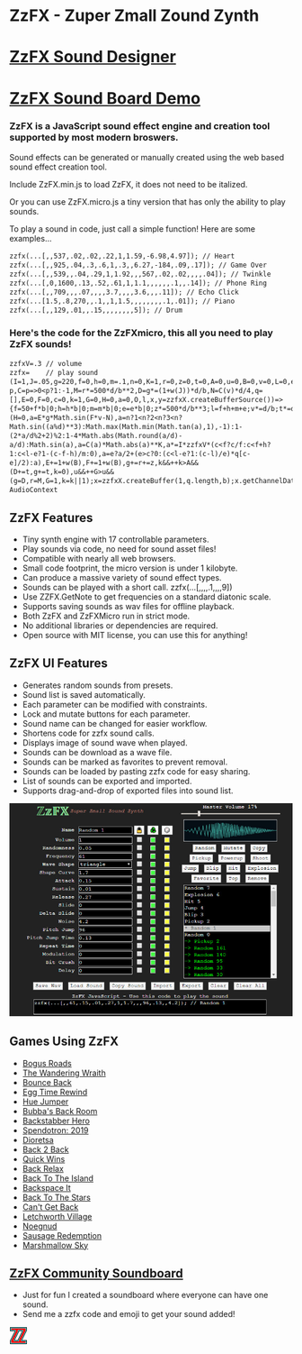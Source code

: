 # ZzFX - Zuper Zmall Zound Zynth

# [ZzFX Sound Designer](https://zzfx.3d2k.com)
# [ZzFX Sound Board Demo](https://codepen.io/KilledByAPixel/full/BaowKzv)

### ZzFX is a JavaScript sound effect engine and creation tool supported by most modern broswers.

Sound effects can be generated or manually created using the web based sound effect creation tool.

Include ZzFX.min.js to load ZzFX, it does not need to be italized.

Or you can use ZzFX.micro.js a tiny version that has only the ability to play sounds.

To play a sound in code, just call a simple function! Here are some examples...

```
zzfx(...[,,537,.02,.02,.22,1,1.59,-6.98,4.97]); // Heart
zzfx(...[,,925,.04,.3,.6,1,.3,,6.27,-184,.09,.17]); // Game Over
zzfx(...[,,539,,.04,.29,1,1.92,,,567,.02,.02,,,,.04]); // Twinkle
zzfx(...[,0,1600,.13,.52,.61,1,1.1,,,,,,.1,,.14]); // Phone Ring
zzfx(...[,,709,,,.07,,,,3.7,,,,3.6,,,.11]); // Echo Click
zzfx(...[1.5,.8,270,,.1,,1,1.5,,,,,,,,.1,.01]); // Piano
zzfx(...[,,129,.01,,.15,,,,,,,,5]); // Drum
```

### Here's the code for the ZzFXmicro, this all you need to play ZzFX sounds!

```
zzfxV=.3 // volume
zzfx=    // play sound
(I=1,J=.05,g=220,f=0,h=0,m=.1,n=0,K=1,r=0,z=0,t=0,A=0,u=0,B=0,v=0,L=0,e=0,d=2*Math.PI,b=44100,w=p=>2*p*Math.random()-p,C=p=>0<p?1:-1,M=r*=500*d/b**2,D=g*=(1+w(J))*d/b,N=C(v)*d/4,q=[],E=0,F=0,c=0,k=1,G=0,H=0,a=0,O,l,x,y=zzfxX.createBufferSource())=>{f=50+f*b|0;h=h*b|0;m=m*b|0;e=e*b|0;z*=500*d/b**3;l=f+h+m+e;v*=d/b;t*=d/b;A*=b;for(u*=b;c<l;q[c++]=a)++H>100*L&&(H=0,a=E*g*Math.sin(F*v-N),a=n?1<n?2<n?3<n?Math.sin((a%d)**3):Math.max(Math.min(Math.tan(a),1),-1):1-(2*a/d%2+2)%2:1-4*Math.abs(Math.round(a/d)-a/d):Math.sin(a),a=C(a)*Math.abs(a)**K,a*=I*zzfxV*(c<f?c/f:c<f+h?1:c<l-e?1-(c-f-h)/m:0),a=e?a/2+(e>c?0:(c<l-e?1:(c-l)/e)*q[c-e]/2):a),E+=1+w(B),F+=1+w(B),g+=r+=z,k&&++k>A&&(D+=t,g+=t,k=0),u&&++G>u&&(g=D,r=M,G=1,k=k||1);x=zzfxX.createBuffer(1,q.length,b);x.getChannelData(0).set(q);y.buffer=x;y.connect(zzfxX.destination);y.start()};zzfxX=new AudioContext
```

## ZzFX Features

- Tiny synth engine with 17 controllable parameters.
- Play sounds via code, no need for sound asset files!
- Compatible with nearly all web browsers.
- Small code footprint, the micro version is under 1 kilobyte.
- Can produce a massive variety of sound effect types.
- Sounds can be played with a short call. zzfx(...[,,,,.1,,,,9])
- Use ZZFX.GetNote to get frequencies on a standard diatonic scale.
- Supports saving sounds as wav files for offline playback.
- Both ZzFX and ZzFXMicro run in strict mode.
- No additional libraries or dependencies are required.
- Open source with MIT license, you can use this for anything!

## ZzFX UI Features

- Generates random sounds from presets.
- Sound list is saved automatically.
- Each parameter can be modified with constraints.
- Lock and mutate buttons for each parameter.
- Sound name can be changed for easier workflow.
- Shortens code for zzfx sound calls.
- Displays image of sound wave when played.
- Sounds can be download as a wave file.
- Sounds can be marked as favorites to prevent removal.
- Sounds can be loaded by pasting zzfx code for easy sharing.
- List of sounds can be exported and imported.
- Supports drag-and-drop of exported files into sound list.

![ZzFX Image](/screenshot.jpg)

## Games Using ZzFX

- [Bogus Roads](https://www.newgrounds.com/portal/view/747570)
- [The Wandering Wraith](https://js13kgames.com/entries/the-wandering-wraith)
- [Bounce Back](https://js13kgames.com/entries/bounce-back)
- [Egg Time Rewind](https://killedbyapixel.itch.io/egg-time)
- [Hue Jumper](https://killedbyapixel.itch.io/hue-jumper)
- [Bubba's Back Room](https://js13kgames.com/entries/bubbas-back-room)
- [Backstabber Hero](https://js13kgames.com/entries/backstabber-hero)
- [Spendotron: 2019](https://killedbyapixel.itch.io/currency-wars)
- [Dioretsa](https://js13kgames.com/entries/20461-dioretsa)
- [Back 2 Back](https://js13kgames.com/entries/back-2-back)
- [Quick Wins](https://js13kgames.com/entries/quick-wins)
- [Back Relax](http://js13kgames.com/entries/back-relax)
- [Back To The Island](https://js13kgames.com/entries/back-to-the-island)
- [Backspace It](http://js13kgames.com/entries/backspace-it)
- [Back To The Stars](https://js13kgames.com/entries/back-to-the-stars)
- [Can't Get Back](https://js13kgames.com/entries/cant-get-back)
- [Letchworth Village](https://js13kgames.com/entries/letchworth-village)
- [Noegnud](https://js13kgames.com/entries/noegnud)
- [Sausage Redemption](https://gogoprog.itch.io/sausage-redemption)
- [Marshmallow Sky](https://github.com/baturinsky/marshmallow-sky) 

## [ZzFX Community Soundboard](https://codepen.io/KilledByAPixel/full/dyYVwGP)

- Just for fun I created a soundboard where everyone can have one sound.
- Send me a zzfx code and emoji to get your sound added!

![ZzFX Image](/favicon.png) 
